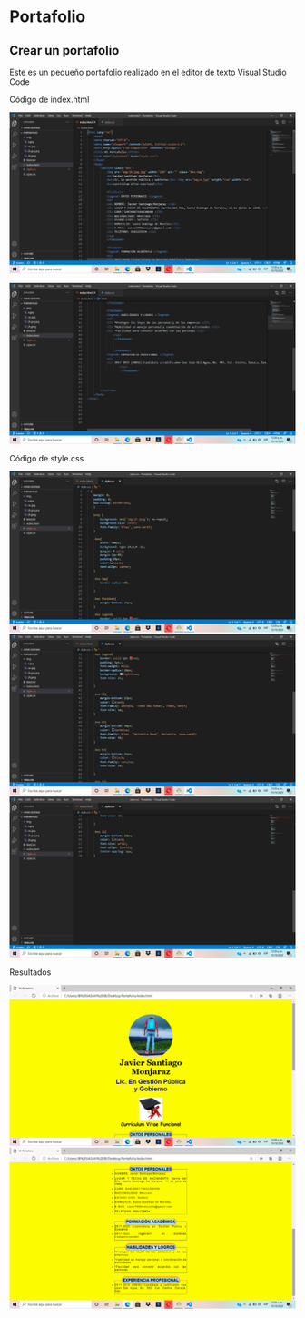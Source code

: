 Portafolio
==========

Crear un portafolio
-------------------

Este es un pequeño portafolio realizado en el editor de texto Visual Studio Code 

Código de index.html

![Codigo en index.html](https://github.com/JasamSM/Portafolio/blob/master/Captura%20de%20pantalla%20(32).png)

![Codigo en index.html](https://github.com/JasamSM/Portafolio/blob/master/Captura%20de%20pantalla%20(33).png)


Código de style.css

![Codigo en index.html](https://github.com/JasamSM/Portafolio/blob/master/Captura%20de%20pantalla%20(34).png)
![Codigo en index.html](https://github.com/JasamSM/Portafolio/blob/master/Captura%20de%20pantalla%20(35).png)
![Codigo en index.html](https://github.com/JasamSM/Portafolio/blob/master/Captura%20de%20pantalla%20(36).png)


Resultados

![Codigo en index.html](https://github.com/JasamSM/Portafolio/blob/master/Captura%20de%20pantalla%20(30).png)
![Codigo en index.html](https://github.com/JasamSM/Portafolio/blob/master/Captura%20de%20pantalla%20(31).png)
